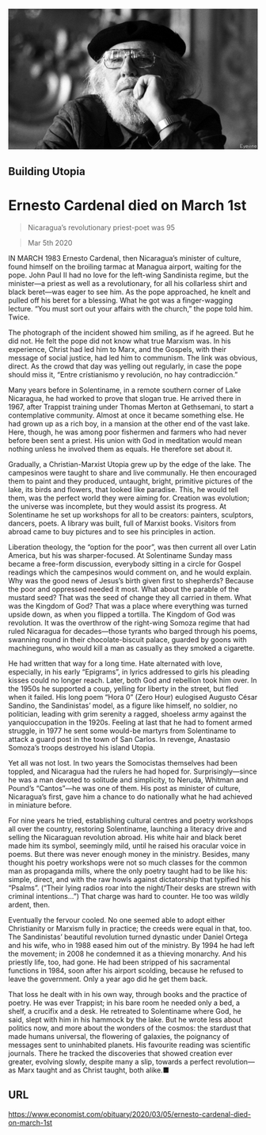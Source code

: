 ![](./images/20200307_OBP501.jpg)

## Building Utopia

# Ernesto Cardenal died on March 1st

> Nicaragua’s revolutionary priest-poet was 95

> Mar 5th 2020

IN MARCH 1983 Ernesto Cardenal, then Nicaragua’s minister of culture, found himself on the broiling tarmac at Managua airport, waiting for the pope. John Paul II had no love for the left-wing Sandinista regime, but the minister—a priest as well as a revolutionary, for all his collarless shirt and black beret—was eager to see him. As the pope approached, he knelt and pulled off his beret for a blessing. What he got was a finger-wagging lecture. “You must sort out your affairs with the church,” the pope told him. Twice.

The photograph of the incident showed him smiling, as if he agreed. But he did not. He felt the pope did not know what true Marxism was. In his experience, Christ had led him to Marx, and the Gospels, with their message of social justice, had led him to communism. The link was obvious, direct. As the crowd that day was yelling out regularly, in case the pope should miss it, “Entre crístianismo y revolución, no hay contradicción.”

Many years before in Solentiname, in a remote southern corner of Lake Nicaragua, he had worked to prove that slogan true. He arrived there in 1967, after Trappist training under Thomas Merton at Gethsemani, to start a contemplative community. Almost at once it became something else. He had grown up as a rich boy, in a mansion at the other end of the vast lake. Here, though, he was among poor fishermen and farmers who had never before been sent a priest. His union with God in meditation would mean nothing unless he involved them as equals. He therefore set about it.

Gradually, a Christian-Marxist Utopia grew up by the edge of the lake. The campesinos were taught to share and live communally. He then encouraged them to paint and they produced, untaught, bright, primitive pictures of the lake, its birds and flowers, that looked like paradise. This, he would tell them, was the perfect world they were aiming for. Creation was evolution; the universe was incomplete, but they would assist its progress. At Solentiname he set up workshops for all to be creators: painters, sculptors, dancers, poets. A library was built, full of Marxist books. Visitors from abroad came to buy pictures and to see his principles in action.

Liberation theology, the “option for the poor”, was then current all over Latin America, but his was sharper-focused. At Solentiname Sunday mass became a free-form discussion, everybody sitting in a circle for Gospel readings which the campesinos would comment on, and he would explain. Why was the good news of Jesus’s birth given first to shepherds? Because the poor and oppressed needed it most. What about the parable of the mustard seed? That was the seed of change they all carried in them. What was the Kingdom of God? That was a place where everything was turned upside down, as when you flipped a tortilla. The Kingdom of God was revolution. It was the overthrow of the right-wing Somoza regime that had ruled Nicaragua for decades—those tyrants who barged through his poems, swanning round in their chocolate-biscuit palace, guarded by goons with machineguns, who would kill a man as casually as they smoked a cigarette.

He had written that way for a long time. Hate alternated with love, especially, in his early “Epigrams”, in lyrics addressed to girls his pleading kisses could no longer reach. Later, both God and rebellion took him over. In the 1950s he supported a coup, yelling for liberty in the street, but fled when it failed. His long poem “Hora 0” (Zero Hour) eulogised Augusto César Sandino, the Sandinistas’ model, as a figure like himself, no soldier, no politician, leading with grim serenity a ragged, shoeless army against the yanquioccupation in the 1920s. Feeling at last that he had to foment armed struggle, in 1977 he sent some would-be martyrs from Solentiname to attack a guard post in the town of San Carlos. In revenge, Anastasio Somoza’s troops destroyed his island Utopia.

Yet all was not lost. In two years the Somocistas themselves had been toppled, and Nicaragua had the rulers he had hoped for. Surprisingly—since he was a man devoted to solitude and simplicity, to Neruda, Whitman and Pound’s “Cantos”—he was one of them. His post as minister of culture, Nicaragua’s first, gave him a chance to do nationally what he had achieved in miniature before.

For nine years he tried, establishing cultural centres and poetry workshops all over the country, restoring Solentiname, launching a literacy drive and selling the Nicaraguan revolution abroad. His white hair and black beret made him its symbol, seemingly mild, until he raised his oracular voice in poems. But there was never enough money in the ministry. Besides, many thought his poetry workshops were not so much classes for the common man as propaganda mills, where the only poetry taught had to be like his: simple, direct, and with the raw howls against dictatorship that typified his “Psalms”. (“Their lying radios roar into the night/Their desks are strewn with criminal intentions...”) That charge was hard to counter. He too was wildly ardent, then.

Eventually the fervour cooled. No one seemed able to adopt either Christianity or Marxism fully in practice; the creeds were equal in that, too. The Sandinistas’ beautiful revolution turned dynastic under Daniel Ortega and his wife, who in 1988 eased him out of the ministry. By 1994 he had left the movement; in 2008 he condemned it as a thieving monarchy. And his priestly life, too, had gone. He had been stripped of his sacramental functions in 1984, soon after his airport scolding, because he refused to leave the government. Only a year ago did he get them back.

That loss he dealt with in his own way, through books and the practice of poetry. He was ever Trappist; in his bare room he needed only a bed, a shelf, a crucifix and a desk. He retreated to Solentiname where God, he said, slept with him in his hammock by the lake. But he wrote less about politics now, and more about the wonders of the cosmos: the stardust that made humans universal, the flowering of galaxies, the poignancy of messages sent to uninhabited planets. His favourite reading was scientific journals. There he tracked the discoveries that showed creation ever greater, evolving slowly, despite many a slip, towards a perfect revolution—as Marx taught and as Christ taught, both alike.■

## URL

https://www.economist.com/obituary/2020/03/05/ernesto-cardenal-died-on-march-1st
